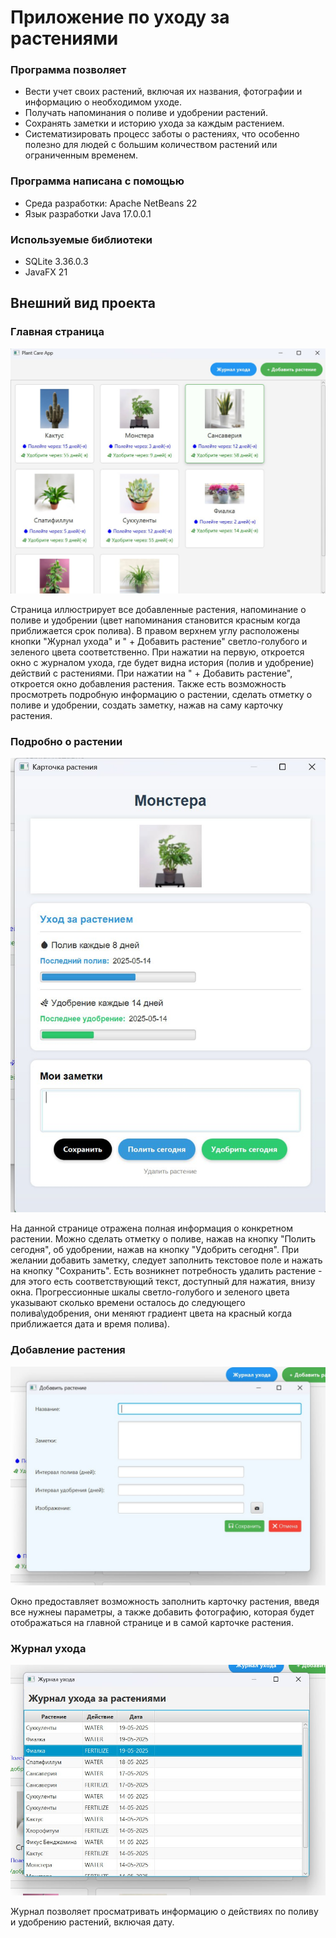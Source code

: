 # Приложение по уходу за растениями
### Программа позволяет
- Вести учет своих растений, включая их названия, фотографии и информацию о необходимом уходе.
- Получать напоминания о поливе и удобрении растений.
- Сохранять заметки и историю ухода за каждым растением.
- Систематизировать процесс заботы о растениях, что особенно полезно для людей с большим количеством растений или ограниченным временем.

### Программа написана с помощью 
- Среда разработки: Apache NetBeans 22
- Язык разработки Java 17.0.0.1

### Используемые библиотеки
- SQLite 3.36.0.3
- JavaFX 21

## Внешний вид проекта
### Главная страница
 ![](images/photo_2025-05-20_11-33-14.jpg)
 
Страница иллюстрирует все добавленные растения, напоминание о поливе и удобрении (цвет напоминания становится красным когда приближается срок полива). В правом верхнем углу расположены кнопки "Журнал ухода" и " + Добавить растение" светло-голубого и зеленого цвета соответственно. При нажатии на первую, откроется окно с журналом ухода, где будет видна история (полив и удобрение) действий с растениями. При нажатии на " + Добавить растение", откроется окно добавления растения. Также есть возможность просмотреть подробную информацию о растении, сделать отметку о поливе и удобрении, создать заметку, нажав на саму карточку растения.

### Подробно о растении
 ![](images/photo_2025-05-20_11-33-36.jpg)
 
На данной странице отражена полная информация о конкретном растении. Можно сделать отметку о поливе, нажав на кнопку "Полить сегодня", об удобрении, нажав на кнопку "Удобрить сегодня". При желании добавить заметку, следует заполнить текстовое поле и нажать на кнопку "Сохранить". Есть возникнет потребность удалить растение - для этого есть соответствующий текст, доступный для нажатия, внизу окна. Прогрессионные шкалы светло-голубого и зеленого цвета указывают сколько времени осталось до следующего полива\удобрения, они меняют градиент цвета на красный когда приближается дата и время полива).

### Добавление растения
 ![](images/photo_2025-05-20_11-33-30.jpg)

Окно предоставляет возможность заполнить карточку растения, введя все нужнеы параметры, а также добавить фотографию, которая будет отображаться на главной странице и в самой карточке растения.
 
### Журнал ухода
 ![](images/photo_2025-05-20_11-33-23.jpg)

Журнал позволяет просматривать информацию о действиях по поливу и удобрению растений, включая дату.
